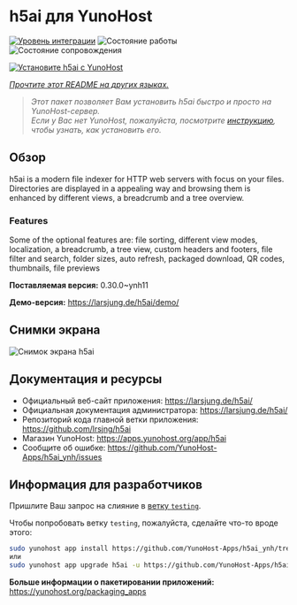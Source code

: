 <!--
Важно: этот README был автоматически сгенерирован <https://github.com/YunoHost/apps/tree/master/tools/readme_generator>
Он НЕ ДОЛЖЕН редактироваться вручную.
-->

# h5ai для YunoHost

[![Уровень интеграции](https://apps.yunohost.org/badge/integration/h5ai)](https://ci-apps.yunohost.org/ci/apps/h5ai/)
![Состояние работы](https://apps.yunohost.org/badge/state/h5ai)
![Состояние сопровождения](https://apps.yunohost.org/badge/maintained/h5ai)

[![Установите h5ai с YunoHost](https://install-app.yunohost.org/install-with-yunohost.svg)](https://install-app.yunohost.org/?app=h5ai)

*[Прочтите этот README на других языках.](./ALL_README.md)*

> *Этот пакет позволяет Вам установить h5ai быстро и просто на YunoHost-сервер.*  
> *Если у Вас нет YunoHost, пожалуйста, посмотрите [инструкцию](https://yunohost.org/install), чтобы узнать, как установить его.*

## Обзор

h5ai is a modern file indexer for HTTP web servers with focus on your files. Directories are displayed in a appealing way and browsing them is enhanced by different views, a breadcrumb and a tree overview.

### Features

Some of the optional features are: file sorting, different view modes, localization, a breadcrumb, a tree view, custom headers and footers, file filter and search, folder sizes, auto refresh, packaged download, QR codes, thumbnails, file previews


**Поставляемая версия:** 0.30.0~ynh11

**Демо-версия:** <https://larsjung.de/h5ai/demo/>

## Снимки экрана

![Снимок экрана h5ai](./doc/screenshots/screenshot.jpg)

## Документация и ресурсы

- Официальный веб-сайт приложения: <https://larsjung.de/h5ai/>
- Официальная документация администратора: <https://larsjung.de/h5ai/>
- Репозиторий кода главной ветки приложения: <https://github.com/lrsjng/h5ai>
- Магазин YunoHost: <https://apps.yunohost.org/app/h5ai>
- Сообщите об ошибке: <https://github.com/YunoHost-Apps/h5ai_ynh/issues>

## Информация для разработчиков

Пришлите Ваш запрос на слияние в [ветку `testing`](https://github.com/YunoHost-Apps/h5ai_ynh/tree/testing).

Чтобы попробовать ветку `testing`, пожалуйста, сделайте что-то вроде этого:

```bash
sudo yunohost app install https://github.com/YunoHost-Apps/h5ai_ynh/tree/testing --debug
или
sudo yunohost app upgrade h5ai -u https://github.com/YunoHost-Apps/h5ai_ynh/tree/testing --debug
```

**Больше информации о пакетировании приложений:** <https://yunohost.org/packaging_apps>
